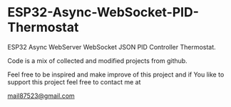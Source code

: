 # ESP32-Async-WebSocket-PID-Thermostat

ESP32 Async WebServer WebSocket JSON PID Controller Thermostat. 

Code is a mix of collected and modified projects from github. 

Feel free to be inspired and make improve of this project and if You like to support this project feel free to contact me at 

mail87523@gmail.com
